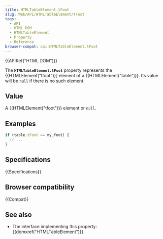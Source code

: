 ```yaml
---
title: HTMLTableElement.tFoot
slug: Web/API/HTMLTableElement/tFoot
tags:
  - API
  - HTML DOM
  - HTMLTableElement
  - Property
  - Reference
browser-compat: api.HTMLTableElement.tFoot
---
```

{{APIRef("HTML DOM")}}

The **`HTMLTableElement.tFoot`** property represents the
{{HTMLElement("tfoot")}} element of a {{HTMLElement("table")}}. Its value will be
`null` if there is no such element.

## Value

A {{HTMLElement("tfoot")}} element or `null`.

## Examples

```js
if (table.tFoot == my_foot) {
  // ...
}
```

## Specifications

{{Specifications}}

## Browser compatibility

{{Compat}}

## See also

- The interface implementing this property: {{domxref("HTMLTableElement")}}.
